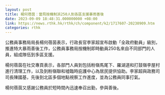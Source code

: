 ```yaml
---
layout: post
title: 楊何蓓茵：當局按機制派250人到各區支援暴雨善後
date: 2023-09-09 18:48:31.000000000 +08:00
link: https://news.rthk.hk/rthk/ch/component/k2/1717607-20230909.htm
categories: rthk
---
```


公務員事務局局長楊何蓓茵表示，行政長官李家超宣布啟動「全政府動員」級別，推進特大暴雨善後工作，公務員事務局按機制即時動員250名來自不同部門的人員，組成隊伍到多區支援。

楊何蓓茵在社交專頁表示，各部門人員到包括粉嶺馬尾下、羅湖道和打鼓嶺李屋村進行清理工作，以及到粉嶺聯和墟臨時庇護中心為居民提供協助。李家超與政務司司長陳國基，先後到北區多個地點視察工作進度，並為公務員同事打氣。

楊何蓓茵又感謝公務員於短時間內迅速奉召出勤，參與善後。
